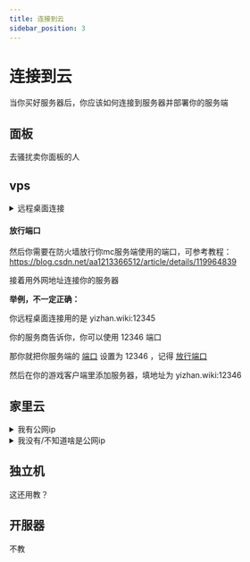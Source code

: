 ```yaml
---
title: 连接到云
sidebar_position: 3
---
```


# 连接到云

当你买好服务器后，你应该如何连接到服务器并部署你的服务端

## 面板

去骚扰卖你面板的人

## vps

<details>
  <summary>远程桌面连接</summary>

按下 `win键` + `R键`

![](_images/连接服务器/1.png)

在弹出的窗口中输入 `mstsc`

把卖你vps的人给你的信息照着填进去就可以连接到你的vps了。

你也可以在vps安装 [ToDesk](https://www.todesk.com/download.html) 或 [向日葵远程控制](https://sunlogin.oray.com/) 等软件

#### 映射驱动器

可以在vps中点击 `此电脑` 看到本地的 **驱动器**（c盘d盘的，这下听懂了吧）

方便你传输文件

![](_images/连接服务器/2.png)

![](_images/连接服务器/3.png)

</details>

#### 放行端口

然后你需要在防火墙放行你mc服务端使用的端口，可参考教程：https://blog.csdn.net/aa1213366512/article/details/119964839

接着用外网地址连接你的服务器

**举例，不一定正确：**

你远程桌面连接用的是 yizhan.wiki:12345

你的服务商告诉你，你可以使用 12346 端口

那你就把你服务端的 [端口](#端口) 设置为 12346 ，记得 [放行端口](#放行端口)

然后在你的游戏客户端里添加服务器，填地址为 yizhan.wiki:12346

## 家里云

<details>
  <summary>我有公网ip</summary>

TODO

</details>

<details>
  <summary>我没有/不知道啥是公网ip</summary>

todo

</details>

## 独立机

这还用教？

## 开服器

不教